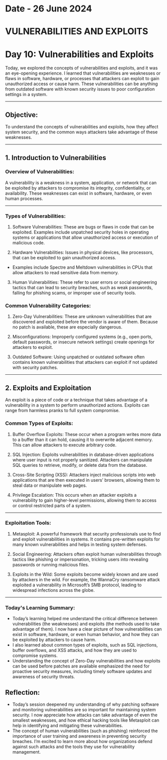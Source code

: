 # Date - 26 June 2024
# VULNERABILITIES AND EXPLOITS

# Day 10: Vulnerabilities and Exploits
Today, we explored the concepts of vulnerabilities and exploits, and it was an eye-opening experience. I learned that vulnerabilities are weaknesses or flaws in software, hardware, or processes that attackers can exploit to gain unauthorized access or cause harm. These vulnerabilities can be anything from outdated software with known security issues to poor configuration settings in a system.

---

## Objective: 
To understand the concepts of vulnerabilities and exploits, how they affect system security, and the common ways attackers take advantage of these weaknesses.

---

## 1. Introduction to Vulnerabilities
### Overview of Vulnerabilities:
A vulnerability is a weakness in a system, application, or network that can be exploited by attackers to compromise its integrity, confidentiality, or availability. These weaknesses can exist in software, hardware, or even human processes.

---

### Types of Vulnerabilities:
1. Software Vulnerabilities: These are bugs or flaws in code that can be exploited. Examples include unpatched security holes in operating systems or applications that allow unauthorized access or execution of malicious code.

2. Hardware Vulnerabilities: Issues in physical devices, like processors, that can be exploited to gain unauthorized access.
- Examples include Spectre and Meltdown vulnerabilities in CPUs that allow attackers to read sensitive data from memory.

3. Human Vulnerabilities: These refer to user errors or social engineering tactics that can lead to security breaches, such as weak passwords, falling for phishing scams, or improper use of security tools.

### Common Vulnerability Categories:
1. Zero-Day Vulnerabilities: These are unknown vulnerabilities that are discovered and exploited before the vendor is aware of them. Because no patch is available, these are especially dangerous.

2. Misconfigurations: Improperly configured systems (e.g., open ports, default passwords, or insecure network settings) create openings for attackers to exploit.

3. Outdated Software: Using unpatched or outdated software often contains known vulnerabilities that attackers can exploit if not updated with security patches.

---

## 2. Exploits and Exploitation
An exploit is a piece of code or a technique that takes advantage of a vulnerability in a system to perform unauthorized actions. Exploits can range from harmless pranks to full system compromise.

### Common Types of Exploits:
1. Buffer Overflow Exploits: These occur when a program writes more data to a buffer than it can hold, causing it to overwrite adjacent memory. This can allow attackers to execute arbitrary code.

2. SQL Injection: Exploits vulnerabilities in database-driven applications where user input is not properly sanitized. Attackers can manipulate SQL queries to retrieve, modify, or delete data from the database.

3. Cross-Site Scripting (XSS): Attackers inject malicious scripts into web applications that are then executed in users’ browsers, allowing them to steal data or manipulate web pages.

4. Privilege Escalation: This occurs when an attacker exploits a vulnerability to gain higher-level permissions, allowing them to access or control restricted parts of a system.

---

### Exploitation Tools:
1. Metasploit: A powerful framework that security professionals use to find and exploit vulnerabilities in systems. It contains pre-written exploits for many known vulnerabilities and helps in testing system defenses.

2. Social Engineering: Attackers often exploit human vulnerabilities through tactics like phishing or impersonation, tricking users into revealing passwords or running malicious files.

3. Exploits in the Wild:
Some exploits become widely known and are used by attackers in the wild. For example, the WannaCry ransomware attack exploited a vulnerability in Microsoft’s SMB protocol, leading to widespread infections across the globe.

---

### Today's Learning Summary:
- Today’s learning helped me understand the critical difference between vulnerabilities (the weaknesses) and exploits (the methods used to take advantage of them). I now have a clear picture of how vulnerabilities can exist in software, hardware, or even human behavior, and how they can be exploited by attackers to cause harm.
- I also learned about common types of exploits, such as SQL injections, buffer overflows, and XSS attacks, and how they are used to compromise systems.
- Understanding the concept of Zero-Day vulnerabilities and how exploits can be used before patches are available emphasized the need for proactive security measures, including timely software updates and awareness of security threats.

## Reflection:
- Today’s session deepened my understanding of why patching software and monitoring vulnerabilities are so important for maintaining system security. I now appreciate how attacks can take advantage of even the smallest weaknesses, and how ethical hacking tools like Metasploit can help in identifying and mitigating these vulnerabilities.
- The concept of human vulnerabilities (such as phishing) reinforced the importance of user training and awareness in preventing security breaches. I’m excited to learn more about how organizations defend against such attacks and the tools they use for vulnerability management.
